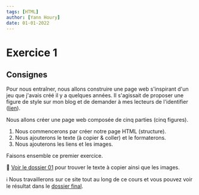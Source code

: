 ```yaml
---
tags: [HTML]
author: [Yann Houry]
date: 01-01-2022
---
```

# Exercice 1
## Consignes
Pour nous entraîner, nous allons construire une page web s'inspirant d'un jeu que j'avais créé il y a quelques années. Il s'agissait de proposer une figure de style sur mon blog et de demander à mes lecteurs de l'identifier ([lien](https://www.ralentirtravaux.com/le_blog/un-petit-jeu-sous-les-auspices-de-pierre-fontanier/)).

Nous allons créer une page web composée de cinq parties (cinq figures).

1. Nous commencerons par créer notre page HTML (structure).
2. Nous ajouterons le texte (à copier & coller) et le formaterons.
3. Nous ajouterons les liens et les images.

Faisons ensemble ce premier exercice.

📁 [Voir le dossier 01](https://app.box.com/s/wzc7zdwnhmrypn66z5pct2e7uc57aijk) pour trouver le texte à copier ainsi que les images.

ℹ️ Nous travaillerons sur ce site tout au long de ce cours et vous pouvez voir le résultat dans le [dossier final](https://app.box.com/s/wzc7zdwnhmrypn66z5pct2e7uc57aijk).
